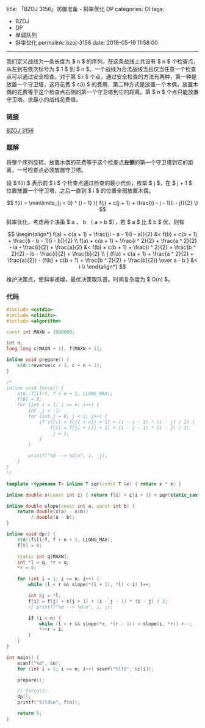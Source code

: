 title: 「BZOJ 3156」防御准备 - 斜率优化 DP
categories: OI
tags: 
  - BZOJ
  - DP
  - 单调队列
  - 斜率优化
permalink: bzoj-3156
date: 2016-05-19 11:58:00
---

我们定义战线为一条长度为 $ n $ 的序列，在这条战线上共设有 $ n $ 个检查点，从左到右依次标号为 $ 1 $ 到 $ n $。一个战线为合法战线当且仅当任意一个检查点可以通过安全检查。对于第 $ i $ 个点，通过安全检查的方法有两种，第一种是放置一个守卫塔，这将花费 $ c(i) $ 的费用，第二种方式是放置一个木偶，放置木偶的花费等于这个检查点右侧的第一个守卫塔到它的距离。第 $ n $ 个点只能放置守卫塔。求最小的战线花费值。

<!-- more -->

### 链接
[BZOJ 3156](http://www.lydsy.com/JudgeOnline/problem.php?id=3156)

### 题解
将整个序列反转，放置木偶的花费等于这个检查点**左侧**的第一个守卫塔到它的距离，一号检查点必须放置守卫塔。

设 $ f(i) $ 表示前 $ i $ 个检查点通过检查的最小代价，枚举 $ j $，在 $ j + 1 $ 位置放置一个守卫塔，之后一直到 $ i $ 的位置全部放置木偶。

$$ f(i) = \min\limits_{j = 0} ^ {i - 1} \{ f(j) + c(j + 1) + \frac{(i - j - 1)(i - j)}{2} \} $$

斜率优化，考虑两个决策 $ a $、$ b $（$ a > b $），若 $ a $ 比 $ b $ 优，则有

$$
\begin{align*}
f(a) + c(a + 1) + \frac{(i - a - 1)(i - a)}{2} &< f(b) + c(b + 1) + \frac{(i - b - 1)(i - b)}{2} \\
f(a) + c(a + 1) + \frac{i ^ 2}{2} + \frac{a ^ 2}{2} - ia - \frac{i}{2} + \frac{a}{2} &< f(b) + c(b + 1) + \frac{i ^ 2}{2} + \frac{b ^ 2}{2} - ib - \frac{i}{2} + \frac{b}{2} \\
{ (f(a) + c(a + 1) + \frac{a ^ 2}{2} + \frac{a}{2}) - (f(b) + c(b + 1) + \frac{b ^ 2}{2} + \frac{b}{2}) \over a - b } &< i \\
\end{align*}
$$

维护决策点，使斜率递增，最优决策取队首。时间复杂度为 $ O(n) $。

### 代码
```c++
#include <cstdio>
#include <climits>
#include <algorithm>

const int MAXN = 1000000;

int n;
long long c[MAXN + 1], f[MAXN + 1];

inline void prepare() {
	std::reverse(c + 1, c + n + 1);
}

/*
inline void force() {
	std::fill(f, f + n + 1, LLONG_MAX);
	f[0] = 0;
	for (int i = 1; i <= n; i++) {
		int _j = -1;
		for (int j = 0; j < i; j++) {
			if (f[i] > f[j] + c[j + 1] + (i - j - 1) * (i - j) / 2) {
				f[i] = f[j] + c[j + 1] + (i - j - 1) * (i - j) / 2;
				_j = j;
			}
		}

		printf("%d --> %d\n", i, _j);
	}
}
*/

template <typename T> inline T sqr(const T &x) { return x * x; }

inline double x(const int i) { return f[i] + c[i + 1] + sqr(static_cast<long long>(i)) * 0.5 + i * 0.5; }

inline double slope(const int a, const int b) {
	return double(x(a) - x(b))
		 / double(a - b);
}

inline void dp() {
	std::fill(f, f + n + 1, LLONG_MAX);
	f[0] = 0;

	static int q[MAXN];
	int *l = q, *r = q;
	*r = 0;

	for (int i = 1; i <= n; i++) {
		while (l < r && slope(*(l + 1), *l) < i) l++;

		int &j = *l;
		f[i] = f[j] + c[j + 1] + (i - j - 1) * (i - j) / 2;
		// printf("%d --> %d\n", i, j);

		if (i < n) {
			while (l < r && slope(*r, *(r - 1)) > slope(i, *r)) r--;
			*++r = i;
		}
	}
}

int main() {
	scanf("%d", &n);
	for (int i = 1; i <= n; i++) scanf("%lld", &c[i]);

	prepare();

	// force();
	dp();
	printf("%lld\n", f[n]);

	return 0;
}
```

